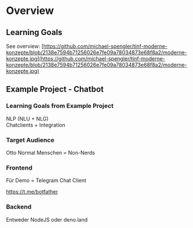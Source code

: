 # Overview

## Learning Goals
See overview: 
[https://github.com/michael-spengler/tinf-moderne-konzepte/blob/2138e7594b71256026e7fe09a78034873e68f8a2/moderne-konzepte.jpg](https://github.com/michael-spengler/tinf-moderne-konzepte/blob/2138e7594b71256026e7fe09a78034873e68f8a2/moderne-konzepte.jpg)

## Example Project - Chatbot

### Learning Goals from Example Project
NLP (NLU + NLG)   
Chatclients + Integration  

### Target Audience
Otto Normal Menschen = Non-Nerds  

### Frontend
Für Demo = Telegram Chat Client  

https://t.me/botfather

### Backend
Entweder NodeJS oder deno.land  

